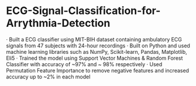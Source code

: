 # ECG-Signal-Classification-for-Arrythmia-Detection

· Built a ECG classifier using MIT-BIH dataset containing ambulatory ECG signals from 47 subjects with 24-hour recordings
· Built on Python and used machine learning libraries such as NumPy, Scikit-learn, Pandas, Matplotlib, Eli5
· Trained the model using Support Vector Machines & Random Forest Classifier with accuracy of ~97% and ~ 98% respectively
· Used Permutation Feature Importance to remove negative features and increased accuracy up to ~2% in each model
